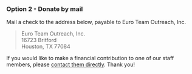 ### Option 2 - Donate by mail

Mail a check to the address below, payable to Euro Team Outreach, Inc.

> Euro Team Outreach, Inc.  
16723 Britford  
Houston, TX 77084  

If you would like to make a financial contribution to one of our staff members, please [contact them directly](/team). Thank you!
